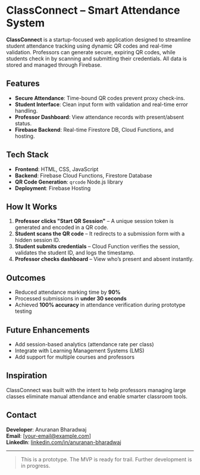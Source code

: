 # ClassConnect – Smart Attendance System

**ClassConnect** is a startup-focused web application designed to streamline student attendance tracking using dynamic QR codes and real-time validation. Professors can generate secure, expiring QR codes, while students check in by scanning and submitting their credentials. All data is stored and managed through Firebase.

## Features

- **Secure Attendance**: Time-bound QR codes prevent proxy check-ins.
- **Student Interface**: Clean input form with validation and real-time error handling.
- **Professor Dashboard**: View attendance records with present/absent status.
- **Firebase Backend**: Real-time Firestore DB, Cloud Functions, and hosting.

## Tech Stack

- **Frontend**: HTML, CSS, JavaScript
- **Backend**: Firebase Cloud Functions, Firestore Database
- **QR Code Generation**: `qrcode` Node.js library
- **Deployment**: Firebase Hosting

## How It Works

1. **Professor clicks "Start QR Session"** – A unique session token is generated and encoded in a QR code.
2. **Student scans the QR code** – It redirects to a submission form with a hidden session ID.
3. **Student submits credentials** – Cloud Function verifies the session, validates the student ID, and logs the timestamp.
4. **Professor checks dashboard** – View who’s present and absent instantly.

## Outcomes

- Reduced attendance marking time by **90%**
- Processed submissions in **under 30 seconds**
- Achieved **100% accuracy** in attendance verification during prototype testing

## Future Enhancements

- Add session-based analytics (attendance rate per class)
- Integrate with Learning Management Systems (LMS)
- Add support for multiple courses and professors

## Inspiration

ClassConnect was built with the intent to help professors managing large classes eliminate manual attendance and enable smarter classroom tools.

## Contact

**Developer**: Anuranan Bharadwaj  
**Email**: [your-email@example.com]  
**LinkedIn**: [linkedin.com/in/anuranan-bharadwaj](https://www.linkedin.com/in/anuranan-bharadwaj/)

---

> This is a prototype. The MVP is ready for trail. Further development is in progress.